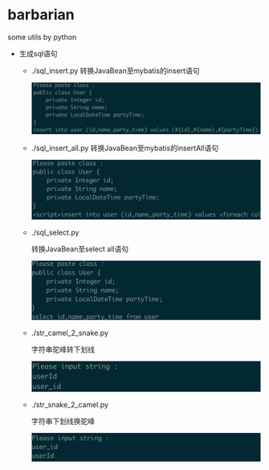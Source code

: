 # barbarian

some utils by python

- 生成sql语句

  - ./sql_insert.py
    转换JavaBean至mybatis的insert语句

    ![image-20181205190139564](./images/sql_insert.png)

  - ./sql_insert_all.py
    转换JavaBean至mybatis的insertAll语句

    ![image-20181205190139564](./images/sql_insert_all.png)

  - ./sql_select.py

    转换JavaBean至select all语句

    ![image-20181205190139564](./images/sql_select.png)

  - ./str_camel_2_snake.py

    字符串驼峰转下划线

    ![image-20181205190139564](./images/str_camel_2_snake.png)

  - ./str_snake_2_camel.py

    字符串下划线换驼峰

    ![image-20181205190139564](./images/str_snake_2_camel.png)